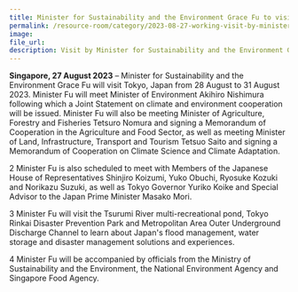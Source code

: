 ```yaml
---  
title: Minister for Sustainability and the Environment Grace Fu to visit Tokyo for Bilateral Visit
permalink: /resource-room/category/2023-08-27-working-visit-by-minister-fu-to-tokyo
image:  
file_url:  
description: Visit by Minister for Sustainability and the Environment Grace Fu to Tokyo from 28 to 31 August 2023
---
```


**Singapore, 27 August 2023** – Minister for Sustainability and the Environment Grace Fu will visit Tokyo, Japan from 28 August to 31 August 2023. Minister Fu will meet Minister of Environment Akihiro Nishimura following which a Joint Statement on climate and environment cooperation will be issued. Minister Fu will also be meeting Minister of Agriculture, Forestry and Fisheries Tetsuro Nomura and signing a Memorandum of Cooperation in the Agriculture and Food Sector, as well as meeting Minister of Land, Infrastructure, Transport and Tourism Tetsuo Saito and signing a Memorandum of Cooperation on Climate Science and Climate Adaptation.

2 Minister Fu is also scheduled to meet with Members of the Japanese House of Representatives Shinjiro Koizumi, Yuko Obuchi, Ryosuke Kozuki and Norikazu Suzuki, as well as Tokyo Governor Yuriko Koike and Special Advisor to the Japan Prime Minister Masako Mori.

3 Minister Fu will visit the Tsurumi River multi-recreational pond, Tokyo Rinkai Disaster Prevention Park and Metropolitan Area Outer Underground Discharge Channel to learn about Japan's flood management, water storage and disaster management solutions and experiences.

4 Minister Fu will be accompanied by officials from the Ministry of Sustainability and the Environment, the National Environment Agency and Singapore Food Agency.
